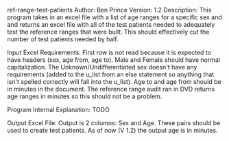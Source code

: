 ref-range-test-patients
Author: Ben Prince
Version: 1.2
Description: This program takes in an excel file with a list of age ranges for a specific sex and
             and returns an excel file with all of the test patients needed to adequately test the
             reference ranges that were built. This should effectively cut the number of test
             patients needed by half.
             
Input Excel Requirements: First row is not read because it is expected to have headers (sex, age
                          from, age to). Male and Female should have normal capitalization. The
                          Unknown/Undifferentiated sex doesn't have any requirements (added to the
                          u_list from an else statement so anything that isn't spelled correctly
                          will fall into the u_list). Age to and age from should be in minutes in
                          the document. The reference range audit ran in DVD returns age ranges in
                          minutes so this should not be a problem.
                          
Program Internal Explanation: TODO
                          
Output Excel File: Output is 2 columns: Sex and Age. These pairs should be used to create test 
                   patients. As of now (V 1.2) the output age is in minutes.
